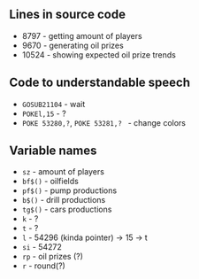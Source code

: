 ## Lines in source code
- 8797 - getting amount of players
- 9670 - generating oil prizes
- 10524 - showing expected oil prize trends

## Code to understandable speech
- `GOSUB21104` - wait
- `POKEl,15` - ?
- `POKE 53280,?`, `POKE 53281,? ` - change colors

## Variable names
- `sz` - amount of players
- `bf$()` - oilfields
- `pf$()` - pump productions
- `b$()` - drill productions
- `tg$()` - cars productions
- `k` - ?
- `t` - ?
- `l` - 54296 (kinda pointer) -> 15
                              -> t
- `si` - 54272
- `rp` - oil prizes (?)
- `r` - round(?)